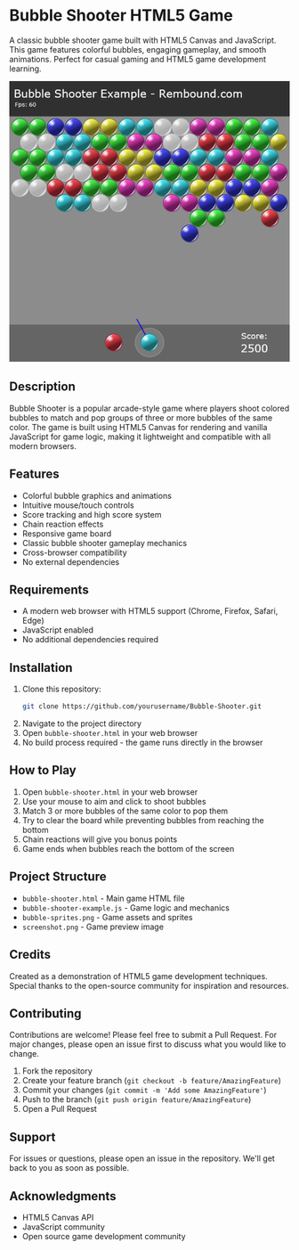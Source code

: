 # Bubble Shooter HTML5 Game

A classic bubble shooter game built with HTML5 Canvas and JavaScript. This game features colorful bubbles, engaging gameplay, and smooth animations. Perfect for casual gaming and HTML5 game development learning.

![Game Screenshot](screenshot.png)

## Description

Bubble Shooter is a popular arcade-style game where players shoot colored bubbles to match and pop groups of three or more bubbles of the same color. The game is built using HTML5 Canvas for rendering and vanilla JavaScript for game logic, making it lightweight and compatible with all modern browsers.

## Features

- Colorful bubble graphics and animations
- Intuitive mouse/touch controls
- Score tracking and high score system
- Chain reaction effects
- Responsive game board
- Classic bubble shooter gameplay mechanics
- Cross-browser compatibility
- No external dependencies

## Requirements

- A modern web browser with HTML5 support (Chrome, Firefox, Safari, Edge)
- JavaScript enabled
- No additional dependencies required

## Installation

1. Clone this repository:
   ```bash
   git clone https://github.com/yourusername/Bubble-Shooter.git
   ```
2. Navigate to the project directory
3. Open `bubble-shooter.html` in your web browser
4. No build process required - the game runs directly in the browser

## How to Play

1. Open `bubble-shooter.html` in your web browser
2. Use your mouse to aim and click to shoot bubbles
3. Match 3 or more bubbles of the same color to pop them
4. Try to clear the board while preventing bubbles from reaching the bottom
5. Chain reactions will give you bonus points
6. Game ends when bubbles reach the bottom of the screen

## Project Structure

- `bubble-shooter.html` - Main game HTML file
- `bubble-shooter-example.js` - Game logic and mechanics
- `bubble-sprites.png` - Game assets and sprites
- `screenshot.png` - Game preview image

## Credits

Created as a demonstration of HTML5 game development techniques. Special thanks to the open-source community for inspiration and resources.

## Contributing

Contributions are welcome! Please feel free to submit a Pull Request. For major changes, please open an issue first to discuss what you would like to change.

1. Fork the repository
2. Create your feature branch (`git checkout -b feature/AmazingFeature`)
3. Commit your changes (`git commit -m 'Add some AmazingFeature'`)
4. Push to the branch (`git push origin feature/AmazingFeature`)
5. Open a Pull Request

## Support

For issues or questions, please open an issue in the repository. We'll get back to you as soon as possible.

## Acknowledgments

- HTML5 Canvas API
- JavaScript community
- Open source game development community
